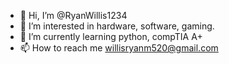 - 👋 Hi, I’m @RyanWillis1234
- 👀 I’m interested in hardware, software, gaming.
- 🌱 I’m currently learning python, compTIA A+
- 📫 How to reach me willisryanm520@gmail.com

